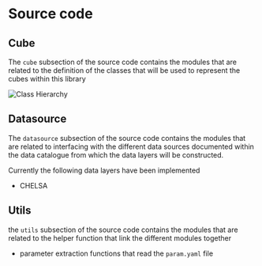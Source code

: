 # Source code

## Cube

The `cube` subsection of the source code contains the modules that are related to the definition of the classes that will be used to represent the cubes within this library

![Class Hierarchy](../img/class_hierarchy.svg)

## Datasource

The `datasource` subsection of the source code contains the modules that are related to interfacing with the different data sources documented within the data catalogue from which the data layers will be constructed.

Currently the following data layers have been implemented
- CHELSA

## Utils

the `utils` subsection of the source code contains the modules that are related to the helper function that link the different modules together
- parameter extraction functions that read the `param.yaml` file 